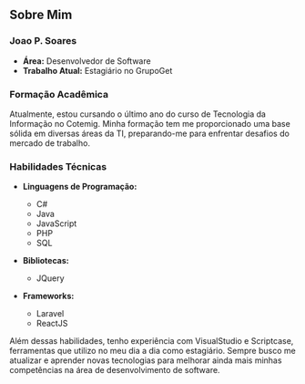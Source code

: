 ## Sobre Mim

### Joao P. Soares

- **Área:** Desenvolvedor de Software
- **Trabalho Atual:** Estagiário no GrupoGet

### Formação Acadêmica

Atualmente, estou cursando o último ano do curso de Tecnologia da Informação no Cotemig. Minha formação tem me proporcionado uma base sólida em diversas áreas da TI, preparando-me para enfrentar desafios do mercado de trabalho.

### Habilidades Técnicas

- **Linguagens de Programação:**
  - C#
  - Java
  - JavaScript
  - PHP
  - SQL

- **Bibliotecas:**
  - JQuery

- **Frameworks:**
  - Laravel
  - ReactJS

Além dessas habilidades, tenho experiência com VisualStudio e Scriptcase, ferramentas que utilizo no meu dia a dia como estagiário. Sempre busco me atualizar e aprender novas tecnologias para melhorar ainda mais minhas competências na área de desenvolvimento de software.
